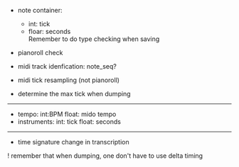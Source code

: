 * note container:
    * int: tick
    * floar: seconds  
    Remember to do type checking when saving

* pianoroll  check
* midi track idenfication:
    note_seq?
* midi tick resampling (not pianoroll)
* determine the max tick when dumping

---

* tempo:
    int:BPM
    float: mido tempo
* instruments:
    int: tick
    float: seconds

---
* time signature change in transcription 


! remember that when dumping, one don't have to use delta timing